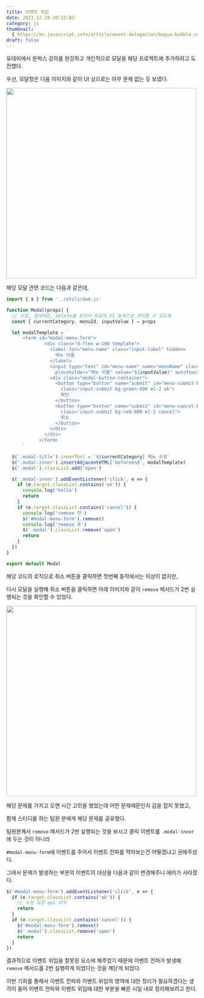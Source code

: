 ```yaml
---
title: 이벤트 위임
date: 2021-12-29 20:12:83
category: js
thumbnail:
  { https://ko.javascript.info/article/event-delegation/bagua-bubble.svg }
draft: false
---
```


유데미에서 문벅스 강의를 완강하고 개인적으로 모달을 해당 프로젝트에 추가하려고 도전했다.

우선, 모달창은 다음 이미지와 같이 UI 상으로는 아무 문제 없는 듯 보였다.

<img src="https://i.ibb.co/2j5xF2N/2021-12-29-7-59-52.png" width="500px">

해당 모달 관련 코드는 다음과 같은데,

```js
import { $ } from '../utils/dom.js'

function Modal(props) {
  // 수정, 업데이트, delete를 받아서 모달의 UI 동적으로 관리할 수 있도록
  const { currentCategory, menuId, inputValue } = props

  let modalTemplate = `
      <form id="modal-menu-form">
              <div class="d-flex w-100 template">
                <label for="menu-name" class="input-label" hidden>
                  메뉴 이름
                </label>
                <input type="text" id="menu-name" name="menuName" class="input-field"
                  placeholder="메뉴 이름" value="${inputValue}" autofoucus />
                <div class="modal-button-container">
                  <button type="button" name="submit" id="menu-submit-button"
                    class="input-submit bg-green-600 ml-2 ok">
                    확인
                  </button>
                  <button type="button" name="submit" id="menu-cancel-button"
                    class="input-submit bg-red-600 ml-2 cancel">
                    취소
                  </button>
                </div>
              </div>
            </form>
      `

  $('.modal-title').innerText = `${currentCategory} 메뉴 수정`
  $('.modal-inner').insertAdjacentHTML('beforeend', modalTemplate)
  $('.modal').classList.add('open')

  $('.modal-inner').addEventListener('click', e => {
    if (e.target.classList.contains('ok')) {
      console.log('hello')
      return
    }
    if (e.target.classList.contains('cancel')) {
      console.log('remove 전')
      $('#modal-menu-form').remove()
      console.log('remove 후')
      $('.modal').classList.remove('open')
      return
    }
  })
}

export default Modal
```

해당 코드의 로직으로 취소 버튼을 클릭하면 첫번째 동작에서는 이상이 없지만,

다시 모달을 실행해 취소 버튼을 클릭하면 아래 이미지와 같이 `remove` 메서드가 2번 실행되는 것을 확인할 수 있었다.

<img src="https://i.ibb.co/FJcJfXw/2021-12-29-8-00-15.png" width="500px">

해당 문제를 가지고 오랜 시간 고민을 했었는데 어떤 문제때문인지 감을 잡지 못했고,

함께 스터디를 하는 팀원 분에게 해당 문제를 공유했다.

팀원분께서 `remove` 메서드가 2번 실행되는 것을 보시고 클릭 이벤트를 `.modal-inner`에 두는 것이 아니라

`#modal-menu-form`에 이벤트를 주어서 이벤트 전파를 막아보는건 어떻겠냐고 권해주셨다.

그래서 문제가 발생하는 부분의 이벤트의 대상을 다음과 같이 변경해주니 에러가 사라졌다.

```js
$('#modal-menu-form').addEventListener('click', e => {
  if (e.target.classList.contains('ok')) {
    // 수정 요청 api 로직
    return
  }
  if (e.target.classList.contains('cancel')) {
    $('#modal-menu-form').remove()
    $('.modal').classList.remove('open')
    return
  }
})
```

결과적으로 이벤트 위임을 잘못된 요소에 해주었기 때문에 이벤트 전파가 발생해 `remove` 메서드를 2번 실행하게 되었다는 것을 깨닫게 되었다.

이번 기회를 통해서 이벤트 전파와 이벤트 위임의 영역에 대한 정리가 필요하겠다는 생각이 들어 이벤트 전파와 이벤트 위임에 대한 부분을 빠른 시일 내로 정리해보려고 한다.
